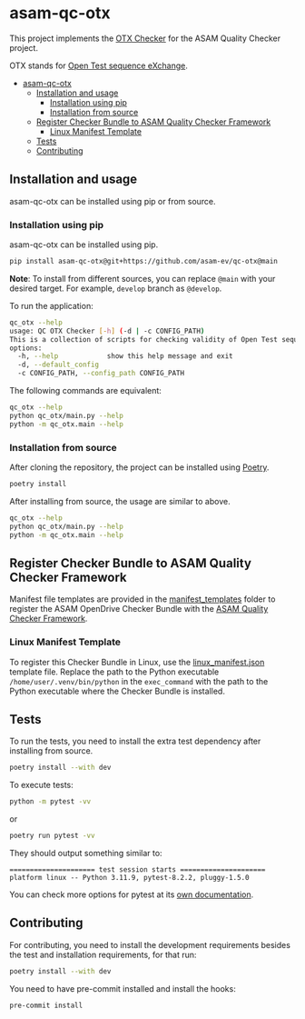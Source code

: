 # asam-qc-otx

This project implements the [OTX Checker](checker_bundle_doc.md) for the ASAM Quality Checker project.

OTX stands for [Open Test sequence eXchange](https://report.asam.net/otx-iso-13209-open-test-sequence-exchange-format).

- [asam-qc-otx](#asam-qc-otx)
  - [Installation and usage](#installation-and-usage)
    - [Installation using pip](#installation-using-pip)
    - [Installation from source](#installation-from-source)
  - [Register Checker Bundle to ASAM Quality Checker Framework](#register-checker-bundle-to-asam-quality-checker-framework)
    - [Linux Manifest Template](#linux-manifest-template)
  - [Tests](#tests)
  - [Contributing](#contributing)


## Installation and usage

asam-qc-otx can be installed using pip or from source.

### Installation using pip

asam-qc-otx can be installed using pip.

```bash
pip install asam-qc-otx@git+https://github.com/asam-ev/qc-otx@main
```

**Note**: To install from different sources, you can replace `@main` with
your desired target. For example, `develop` branch as `@develop`.

To run the application:

```bash
qc_otx --help
usage: QC OTX Checker [-h] (-d | -c CONFIG_PATH)
This is a collection of scripts for checking validity of Open Test sequence eXchange format (.otx) files.
options:
  -h, --help            show this help message and exit
  -d, --default_config
  -c CONFIG_PATH, --config_path CONFIG_PATH
```

The following commands are equivalent:

```bash
qc_otx --help
python qc_otx/main.py --help
python -m qc_otx.main --help
```

### Installation from source

After cloning the repository, the project can be installed using [Poetry](https://python-poetry.org/).

```bash
poetry install
```

After installing from source, the usage are similar to above.

```bash
qc_otx --help
python qc_otx/main.py --help
python -m qc_otx.main --help
```

## Register Checker Bundle to ASAM Quality Checker Framework

Manifest file templates are provided in the [manifest_templates](manifest_templates/) folder to register the ASAM OpenDrive Checker Bundle with the [ASAM Quality Checker Framework](https://github.com/asam-ev/qc-framework/tree/main).

### Linux Manifest Template

To register this Checker Bundle in Linux, use the [linux_manifest.json](manifest_templates/linux_manifest.json) template file. Replace the path to the Python executable `/home/user/.venv/bin/python` in the `exec_command` with the path to the Python executable where the Checker Bundle is installed.

## Tests

To run the tests, you need to install the extra test dependency after installing from source.

```bash
poetry install --with dev
```

To execute tests:

```bash
python -m pytest -vv
```

or

```bash
poetry run pytest -vv
```

They should output something similar to:

```
===================== test session starts =====================
platform linux -- Python 3.11.9, pytest-8.2.2, pluggy-1.5.0
```

You can check more options for pytest at its [own documentation](https://docs.pytest.org/).

## Contributing

For contributing, you need to install the development requirements besides the
test and installation requirements, for that run:

```bash
poetry install --with dev
```

You need to have pre-commit installed and install the hooks:

```
pre-commit install
```
